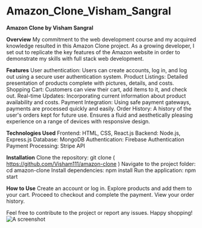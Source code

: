 # Amazon_Clone_Visham_Sangral

**Amazon Clone by Visham Sangral**

**Overview**
My commitment to the web development course and my acquired knowledge resulted in this Amazon Clone project. As a growing developer, I set out to replicate the key features of the Amazon website in order to demonstrate my skills with full stack web development.

**Features**
User authentication: Users can create accounts, log in, and log out using a secure user authentication system.
Product Listings: Detailed presentation of products complete with pictures, details, and costs.
Shopping Cart: Customers can view their cart, add items to it, and check out.
Real-time Updates: Incorporating current information about product availability and costs.
Payment Integration: Using safe payment gateways, payments are processed quickly and easily.
Order History: A history of the user's orders kept for future use.
Ensures a fluid and aesthetically pleasing experience on a range of devices with responsive design.


**Technologies Used**
Frontend: HTML, CSS, React.js
Backend: Node.js, Express.js
Database: MongoDB
Authentication: Firebase Authentication
Payment Processing: Stripe API

**Installation**
Clone the repository: git clone ( https://github.com/Visham111/amazon-clone )
Navigate to the project folder: cd amazon-clone
Install dependencies: npm install
Run the application: npm start

**How to Use**
Create an account or log in.
Explore products and add them to your cart.
Proceed to checkout and complete the payment.
View your order history.

Feel free to contribute to the project or report any issues. Happy shopping!
![A screenshot](image.png)
